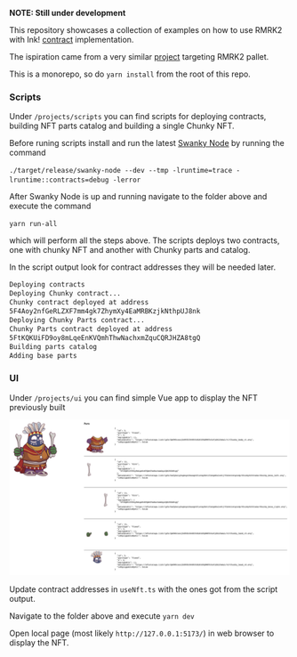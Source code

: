 **NOTE: Still under development**

This repository showcases a collection of examples on how to use RMRK2 with Ink! [contract](https://github.com/rmrk-team/rmrk-ink) implementation.

The ispiration came from a very similar [project](https://github.com/rmrk-team/rmrk2-examples) targeting RMRK2 pallet.

This is a monorepo, so do `yarn install` from the root of this repo.

### Scripts

Under `/projects/scripts` you can find scripts for deploying contracts, building NFT parts catalog and building a single Chunky NFT.

Before runing scripts install and run the latest [Swanky Node](https://github.com/AstarNetwork/swanky-node) by running the command

`./target/release/swanky-node --dev --tmp -lruntime=trace -lruntime::contracts=debug -lerror`

After Swanky Node is up and running navigate to the folder above and execute the command

`yarn run-all`
 
 which will perform all the steps above. The scripts deploys two contracts, one with chunky NFT and another with Chunky parts and catalog.

 In the script output look for contract addresses they will be needed later.

```
Deploying contracts
Deploying Chunky contract...
Chunky contract deployed at address 5F4Aoy2nfGeRLZXF7mm4gk7ZhymXy4EaMRBKzjkNthpUJ8nk
Deploying Chunky Parts contract...
Chunky Parts contract deployed at address 5FtKQKUiFD9oy8mLqeEnKVQmhThwNachxmZquCQRJHZA8tgQ
Building parts catalog
Adding base parts
```

### UI
Under `/projects/ui` you can find simple Vue app to display the NFT previously built

![Chunky](chunky.png)

Update contract addresses in `useNft.ts` with the ones got from the script output.

Navigate to the folder above and execute
`yarn dev`

Open local page (most likely `http://127.0.0.1:5173/`) in web browser to display the NFT.
